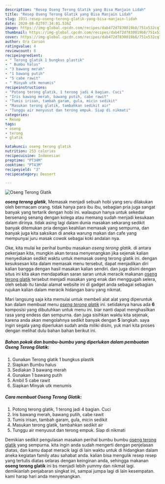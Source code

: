 ```yaml
---
description: "Resep Oseng Terong Glatik yang Bisa Manjain Lidah"
title: "Resep Oseng Terong Glatik yang Bisa Manjain Lidah"
slug: 1931-resep-oseng-terong-glatik-yang-bisa-manjain-lidah
date: 2020-08-02T07:34:01.536Z
image: https://img-global.cpcdn.com/recipes/dab472d7830019b8/751x532cq70/oseng-terong-glatik-foto-resep-utama.jpg
thumbnail: https://img-global.cpcdn.com/recipes/dab472d7830019b8/751x532cq70/oseng-terong-glatik-foto-resep-utama.jpg
cover: https://img-global.cpcdn.com/recipes/dab472d7830019b8/751x532cq70/oseng-terong-glatik-foto-resep-utama.jpg
author: Ora Carson
ratingvalue: 4
reviewcount: 8
recipeingredient:
- " Terong glatik 1 bungkus plastik"
- " Bumbu halus"
- "3 bawang merah"
- "1 bawang putih"
- "5 cabe rawit"
- " Minyak utk menumis"
recipeinstructions:
- "Potong terong glatik, 1 terong jadi 4 bagian. Cuci"
- "Iris bawang merah, bawang putih, cabe rawit"
- "Tumis irisan, tambah garam, gula, micin sedikit"
- "Masukan terong glatik, tambahkan sedikit air"
- "Tunggu air menyusut dan terong empuk. Siap di nikmati"
categories:
- Resep
tags:
- oseng
- terong
- glatik

katakunci: oseng terong glatik 
nutrition: 253 calories
recipecuisine: Indonesian
preptime: "PT34M"
cooktime: "PT43M"
recipeyield: "3"
recipecategory: Dessert

---
```



![Oseng Terong Glatik](https://img-global.cpcdn.com/recipes/dab472d7830019b8/751x532cq70/oseng-terong-glatik-foto-resep-utama.jpg)

<b><i>oseng terong glatik</i></b>, Memasak menjadi sebuah hobi yang seru dilakukan oleh bermacam orang. tidak hanya para ibu ibu, sebagian pria juga sangat banyak yang tertarik dengan hobi ini. walaupun hanya untuk sekedar bersenang senang dengan kolega atau memang sudah menjadi kesukaan dalam dirinya. tidak asing lagi dalam dunia masakan sekarang sedikit banyak ditemukan pria dengan keahlian memasak yang sempurna, dan banyak juga kita saksikan di aneka warung makan dan cafe yang mempunyai juru masak cowok sebagai koki andalan nya.



Oke, kita mulai ke perihal bumbu masakan <i>oseng terong glatik</i>. di antara pekerjaan kita, mungkin akan terasa menyenangkan jika sejenak kalian menyediakan sedikit waktu untuk memasak oseng terong glatik ini. dengan kesuksesan kita dalam memasak menu tersebut, dapat menjadikan diri kalian bangga dengan hasil masakan kalian sendiri. dan juga disini dengan situs ini kita akan mendapatkan saran saran untuk meracik makanan <u>oseng terong glatik</u> tersebut menjadi masakan yang enak dan menggugah selera, oleh sebab itu tandai alamat website ini di gadget anda sebagai sebagian rujukan kalian dalam meracik hidangan baru yang nikmat.


Mari langsung saja kita memulai untuk membeli alat alat yang diperuntuk kan dalam membuat menu <u><i>oseng terong glatik</i></u> ini. setidaknya harus ada <b>6</b> komposisi yang dibutuhkan untuk menu ini. biar nanti dapat menghasilkan rasa yang endess dan sempurna. dan juga sisihkan waktu kita sejenak, karena anda akan mengolahnya sedikit banyak dengan <b>5</b> langkah. saya ingin segala yang diperlukan sudah anda miliki disini, yuk mari kita proses dengan melihat dulu bahan bahan berikut ini.

<!--inarticleads1-->

##### Bahan pokok dan bumbu-bumbu yang diperlukan dalam pembuatan Oseng Terong Glatik:

1. Gunakan  Terong glatik 1 bungkus plastik
1. Siapkan  Bumbu halus
1. Sediakan 3 bawang merah
1. Gunakan 1 bawang putih
1. Ambil 5 cabe rawit
1. Siapkan  Minyak utk menumis




<!--inarticleads2-->

##### Cara membuat Oseng Terong Glatik:

1. Potong terong glatik, 1 terong jadi 4 bagian. Cuci
1. Iris bawang merah, bawang putih, cabe rawit
1. Tumis irisan, tambah garam, gula, micin sedikit
1. Masukan terong glatik, tambahkan sedikit air
1. Tunggu air menyusut dan terong empuk. Siap di nikmati




Demikian sedikit pengulasan masakan perihal bumbu bumbu <u>oseng terong glatik</u> yang sempurna. kita ingin anda sudah mengerti dengan penjelasan diatas, dan kamu dapat meracik lagi di lain waktu untuk di hidangkan dalam aneka kegiatan family atau sahabat anda. kalian bisa mengulik resep resep yang tertulis diatas selaras dengan keinginan anda, sehingga makanan <b>oseng terong glatik</b> ini bs menjadi lebih yummy dan nikmat lagi. demikianlah penjabaran singkat ini, sampai jumpa lagi di lain kesempatan. kami harap hari anda menyenangkan.
